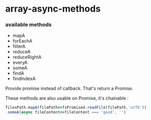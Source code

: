 # array-async-methods

### available methods

* mapA
* forEachA
* filterA
* reduceA
* reduceRightA
* everyA
* someA
* findA
* findIndexA

Provide promise instead of callback. That's return a Promise.

These methods are also usable on Promise, it's chainable :
```js
filesPath.mapA(filePath=>fsPromised.readFile(filePath,'utf8'))
.someA(async fileContent=>fileContent === 'good', '')
```